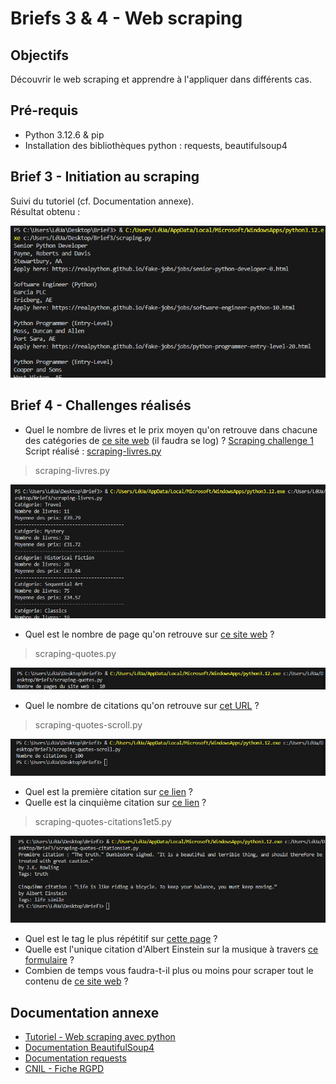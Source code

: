 # Briefs 3 & 4 - Web scraping

## Objectifs
Découvrir le web scraping et apprendre à l'appliquer dans différents cas.

## Pré-requis
* Python 3.12.6 & pip
* Installation des bibliothèques python : requests, beautifulsoup4

## Brief 3 - Initiation au scraping
Suivi du tutoriel (cf. Documentation annexe).  
Résultat obtenu :  

![Résultat Brief 3](scraping_brief3.png)

## Brief 4 - Challenges réalisés
* Quel le nombre de livres et le prix moyen qu'on retrouve dans chacune des catégories de [ce site web](https://books.toscrape.com/) (il faudra se log) ?
[Scraping challenge 1](docs/scraping-livres.py)
Script réalisé : [scraping-livres.py](scraping-livres.py)


> scraping-livres.py

![Résultat scraping challenge 1](scraping_livres.png)

* Quel est le nombre de page qu'on retrouve sur [ce site web](https://quotes.toscrape.com/) ?  
> scraping-quotes.py

![Résultat scraping challenge 2](scraping_quotes.png)

* Quel le nombre de citations qu'on retrouve sur [cet URL](https://quotes.toscrape.com/scroll) ?
> scraping-quotes-scroll.py

![Résultat scraping challenge 3](scraping_quotes_scroll.png)

* Quel est la première citation sur [ce lien](https://quotes.toscrape.com/js/page/10/) ?
* Quelle est la cinquième citation sur [ce lien](https://quotes.toscrape.com/js-delayed/page/5/) ?
> scraping-quotes-citations1et5.py

![Résultat scraping challenges 4 et 5](scraping_quotes_citations1et5.png)

* Quel est le tag le plus répétitif sur [cette page](https://quotes.toscrape.com/tableful/) ?
* Quelle est l'unique citation d'Albert Einstein sur la musique à travers [ce formulaire](https://quotes.toscrape.com/search.aspx) ?
* Combien de temps vous faudra-t-il plus ou moins pour scraper tout le contenu de [ce site web](https://quotes.toscrape.com/random) ?


## Documentation annexe
* [Tutoriel - Web scraping avec python](https://realpython.com/beautiful-soup-web-scraper-python/)
* [Documentation BeautifulSoup4](https://www.crummy.com/software/BeautifulSoup/bs4/doc/)
* [Documentation requests](https://requests.readthedocs.io/en/latest/)
* [CNIL - Fiche RGPD](https://www.cnil.fr/fr/focus-interet-legitime-collecte-par-moissonnage)
